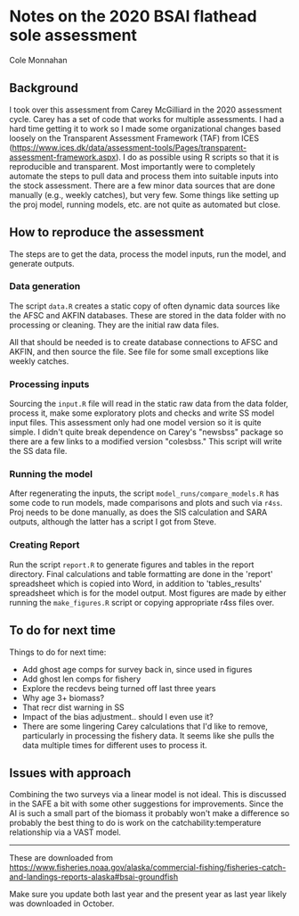 
# Notes on the 2020 BSAI flathead sole assessment # 

Cole Monnahan

## Background ##

I took over this assessment from Carey McGilliard in the 2020
assessment cycle. Carey has a set of code that works for multiple
assessments. I had a hard time getting it to work so I made some
organizational changes based loosely on the Transparent
Assessment Framework (TAF) from ICES
(https://www.ices.dk/data/assessment-tools/Pages/transparent-assessment-framework.aspx). I
do as possible using R scripts so that it is reproducible and
transparent. Most importantly were to completely automate the
steps to pull data and process them into suitable inputs into the
stock assessment. There are a few minor data sources that are
done manually (e.g., weekly catches), but very few. Some things
like setting up the proj model, running models, etc. are not
quite as automated but close.

## How to reproduce the assessment ##

The steps are to get the data, process the model inputs, run the
model, and generate outputs.

### Data generation ###
The script `data.R` creates a static copy of often dynamic data
sources like the AFSC and AKFIN databases. These are stored in
the data folder with no processing or cleaning. They are the
initial raw data files.

All that should be needed is to create database connections to
AFSC and AKFIN, and then source the file. See file for some small
exceptions like weekly catches.

### Processing inputs ###
Sourcing the `input.R` file will read in the static raw data from
the data folder, process it, make some exploratory plots and
checks and write SS model input files. This assessment only had
one model version so it is quite simple. I didn't quite break
dependence on Carey's "newsbss" package so there are a few links
to a modified version "colesbss." This script will write the SS
data file. 

### Running the model ###
After regenerating the inputs, the script
`model_runs/compare_models.R` has some code to run models, made
comparisons and plots and such via `r4ss`. Proj needs to be done
manually, as does the SIS calculation and SARA outputs, although
the latter has a script I got from Steve. 

### Creating Report ###
Run the script `report.R` to generate figures and tables in the
report directory. Final calculations and table formatting are
done in the 'report' spreadsheet which is copied into Word, in
addition to 'tables_results' spreadsheet which is for the model
output. Most figures are made by either running the
`make_figures.R` script or copying appropriate r4ss files over. 

## To do for next time
Things to do for next time:

* Add ghost age comps for survey back in, since used in figures
* Add ghost len comps for fishery
* Explore the recdevs being turned off last three years
* Why age 3+ biomass?
* That recr dist warning in SS
* Impact of the bias adjustment.. should I even use it?
* There are some lingering Carey calculations that I'd like to
remove, particularly in processing the fishery data. It seems
like she pulls the data multiple times for different uses to
process it.

## Issues with approach ##
Combining the two surveys via a linear model is not ideal. This
is discussed in the SAFE a bit with some other suggestions for
improvements. Since the AI is such a small part of the biomass it
probably won't make a difference so probably the best thing to do
is work on the catchability:temperature relationship via a VAST
model. 

-------------------------------------------------------------------------------


These are downloaded from  https://www.fisheries.noaa.gov/alaska/commercial-fishing/fisheries-catch-and-landings-reports-alaska#bsai-groundfish

Make sure you update both last year and the present year as last year likely was downloaded in October.

